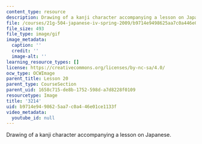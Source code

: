 ```yaml
---
content_type: resource
description: Drawing of a kanji character accompanying a lesson on Japanese.
file: /courses/21g-504-japanese-iv-spring-2009/b9714e9498625aa7c0a446e01ce1133f_3214.gif
file_size: 493
file_type: image/gif
image_metadata:
  caption: ''
  credit: ''
  image-alt: ''
learning_resource_types: []
license: https://creativecommons.org/licenses/by-nc-sa/4.0/
ocw_type: OCWImage
parent_title: Lesson 20
parent_type: CourseSection
parent_uid: 1658c715-de8b-1752-598d-a7d8228f0109
resourcetype: Image
title: '3214'
uid: b9714e94-9862-5aa7-c0a4-46e01ce1133f
video_metadata:
  youtube_id: null
---
```

Drawing of a kanji character accompanying a lesson on Japanese.